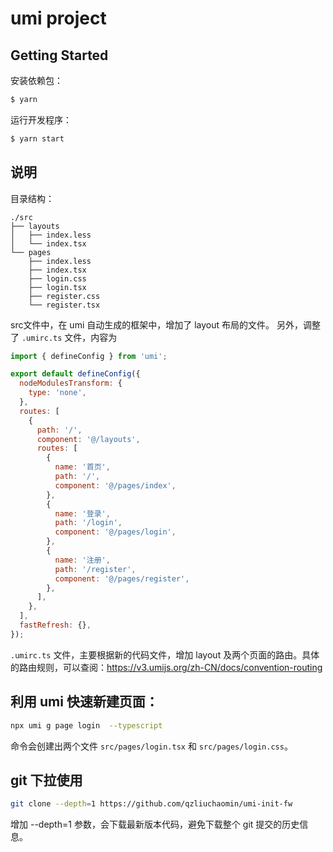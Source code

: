 # umi project

## Getting Started

安装依赖包：

```bash
$ yarn
```

运行开发程序：

```bash
$ yarn start
```

## 说明

目录结构：

```
./src
├── layouts
│   ├── index.less
│   └── index.tsx
└── pages
    ├── index.less
    ├── index.tsx
    ├── login.css
    ├── login.tsx
    ├── register.css
    └── register.tsx
```

src文件中，在 umi 自动生成的框架中，增加了 layout 布局的文件。
另外，调整了 `.umirc.ts` 文件，内容为

```js
import { defineConfig } from 'umi';

export default defineConfig({
  nodeModulesTransform: {
    type: 'none',
  },
  routes: [
    {
      path: '/',
      component: '@/layouts',
      routes: [
        {
          name: '首页',
          path: '/',
          component: '@/pages/index',
        },
        {
          name: '登录',
          path: '/login',
          component: '@/pages/login',
        },
        {
          name: '注册',
          path: '/register',
          component: '@/pages/register',
        },
      ],
    },
  ],
  fastRefresh: {},
});
```

`.umirc.ts` 文件，主要根据新的代码文件，增加 layout 及两个页面的路由。具体的路由规则，可以查阅：https://v3.umijs.org/zh-CN/docs/convention-routing

## 利用 umi 快速新建页面：

```bash
npx umi g page login  --typescript  
```

命令会创建出两个文件 `src/pages/login.tsx` 和 `src/pages/login.css`。

## git 下拉使用

```bash
git clone --depth=1 https://github.com/qzliuchaomin/umi-init-fw
```

增加 --depth=1 参数，会下载最新版本代码，避免下载整个 git 提交的历史信息。

